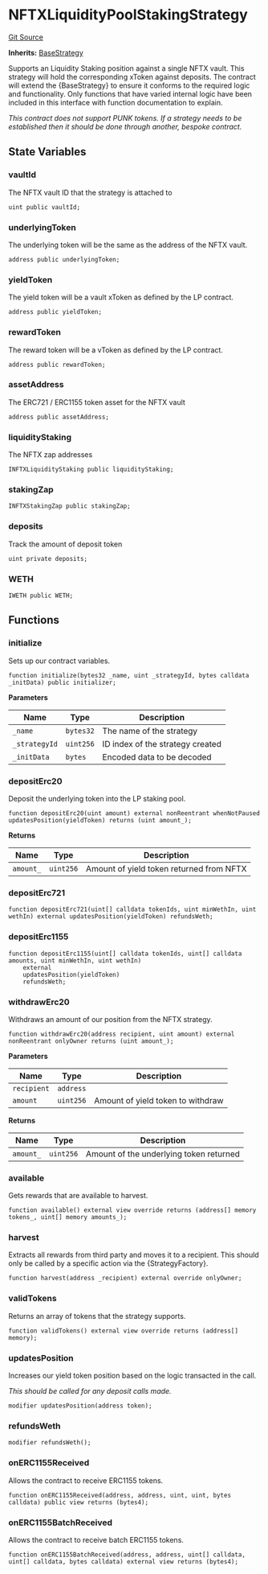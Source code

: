 # NFTXLiquidityPoolStakingStrategy
[Git Source](https://github.com/FloorDAO/floor-v2/blob/fce0c6edadd90eef36eb24d13cfb5b386eeb9d00/src/contracts/strategies/NFTXLiquidityPoolStakingStrategy.sol)

**Inherits:**
[BaseStrategy](/src/contracts/strategies/BaseStrategy.sol/contract.BaseStrategy.md)

Supports an Liquidity Staking position against a single NFTX vault. This strategy
will hold the corresponding xToken against deposits.
The contract will extend the {BaseStrategy} to ensure it conforms to the required
logic and functionality. Only functions that have varied internal logic have been
included in this interface with function documentation to explain.

*This contract does not support PUNK tokens. If a strategy needs to be established
then it should be done through another, bespoke contract.*


## State Variables
### vaultId
The NFTX vault ID that the strategy is attached to


```solidity
uint public vaultId;
```


### underlyingToken
The underlying token will be the same as the address of the NFTX vault.


```solidity
address public underlyingToken;
```


### yieldToken
The yield token will be a vault xToken as defined by the LP contract.


```solidity
address public yieldToken;
```


### rewardToken
The reward token will be a vToken as defined by the LP contract.


```solidity
address public rewardToken;
```


### assetAddress
The ERC721 / ERC1155 token asset for the NFTX vault


```solidity
address public assetAddress;
```


### liquidityStaking
The NFTX zap addresses


```solidity
INFTXLiquidityStaking public liquidityStaking;
```


### stakingZap

```solidity
INFTXStakingZap public stakingZap;
```


### deposits
Track the amount of deposit token


```solidity
uint private deposits;
```


### WETH

```solidity
IWETH public WETH;
```


## Functions
### initialize

Sets up our contract variables.


```solidity
function initialize(bytes32 _name, uint _strategyId, bytes calldata _initData) public initializer;
```
**Parameters**

|Name|Type|Description|
|----|----|-----------|
|`_name`|`bytes32`|The name of the strategy|
|`_strategyId`|`uint256`|ID index of the strategy created|
|`_initData`|`bytes`|Encoded data to be decoded|


### depositErc20

Deposit the underlying token into the LP staking pool.


```solidity
function depositErc20(uint amount) external nonReentrant whenNotPaused updatesPosition(yieldToken) returns (uint amount_);
```
**Returns**

|Name|Type|Description|
|----|----|-----------|
|`amount_`|`uint256`|Amount of yield token returned from NFTX|


### depositErc721


```solidity
function depositErc721(uint[] calldata tokenIds, uint minWethIn, uint wethIn) external updatesPosition(yieldToken) refundsWeth;
```

### depositErc1155


```solidity
function depositErc1155(uint[] calldata tokenIds, uint[] calldata amounts, uint minWethIn, uint wethIn)
    external
    updatesPosition(yieldToken)
    refundsWeth;
```

### withdrawErc20

Withdraws an amount of our position from the NFTX strategy.


```solidity
function withdrawErc20(address recipient, uint amount) external nonReentrant onlyOwner returns (uint amount_);
```
**Parameters**

|Name|Type|Description|
|----|----|-----------|
|`recipient`|`address`||
|`amount`|`uint256`|Amount of yield token to withdraw|

**Returns**

|Name|Type|Description|
|----|----|-----------|
|`amount_`|`uint256`|Amount of the underlying token returned|


### available

Gets rewards that are available to harvest.


```solidity
function available() external view override returns (address[] memory tokens_, uint[] memory amounts_);
```

### harvest

Extracts all rewards from third party and moves it to a recipient. This should
only be called by a specific action via the {StrategyFactory}.


```solidity
function harvest(address _recipient) external override onlyOwner;
```

### validTokens

Returns an array of tokens that the strategy supports.


```solidity
function validTokens() external view override returns (address[] memory);
```

### updatesPosition

Increases our yield token position based on the logic transacted in the call.

*This should be called for any deposit calls made.*


```solidity
modifier updatesPosition(address token);
```

### refundsWeth


```solidity
modifier refundsWeth();
```

### onERC1155Received

Allows the contract to receive ERC1155 tokens.


```solidity
function onERC1155Received(address, address, uint, uint, bytes calldata) public view returns (bytes4);
```

### onERC1155BatchReceived

Allows the contract to receive batch ERC1155 tokens.


```solidity
function onERC1155BatchReceived(address, address, uint[] calldata, uint[] calldata, bytes calldata) external view returns (bytes4);
```

